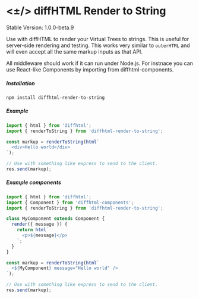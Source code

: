 # <±/> diffHTML Render to String

Stable Version: 1.0.0-beta.9

Use with diffHTML to render your Virtual Trees to strings. This is useful for
server-side rendering and testing. This works very similar to `outerHTML` and
will even accept all the same markup inputs as that API.

All middleware should work if it can run under Node.js. For instnace you can
use React-like Components by importing from diffhtml-components.

##### Installation

``` sh
npm install diffhtml-render-to-string
```

##### Example

``` javascript
import { html } from 'diffhtml';
import { renderToString } from 'diffhtml-render-to-string';

const markup = renderToString(html`
  <div>Hello world</div>
`);

// Use with something like express to send to the client.
res.send(markup);
```

##### Example components

``` javascript
import { html } from 'diffhtml';
import { Component } from 'diffhtml-components';
import { renderToString } from 'diffhtml-render-to-string';

class MyComponent extends Component {
  render({ message }) {
    return html`
      <p>${message}</p>
    `;
  }
}

const markup = renderToString(html`
  <${MyComponent} message="Hello world" />
`);

// Use with something like express to send to the client.
res.send(markup);
```
